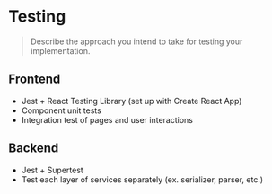 # Testing

> Describe the approach you intend to take for testing your implementation.

## Frontend

- Jest + React Testing Library (set up with Create React App)
- Component unit tests
- Integration test of pages and user interactions

## Backend

- Jest + Supertest
- Test each layer of services separately (ex. serializer, parser, etc.)

